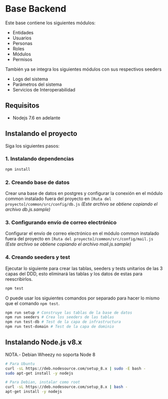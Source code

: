 # Base Backend

Este base contiene los siguientes módulos:

- Entidades
- Usuarios
- Personas
- Roles
- Módulos
- Permisos

También ya se integra los siguientes módulos con sus respectivos seeders

- Logs del sistema
- Parámetros del sistema
- Servicios de Interoperabilidad

## Requisitos
- Nodejs 7.6 en adelante

## Instalando el proyecto

Siga los siguientes pasos:

### 1. Instalando dependencias
``` bash
npm install
```
### 2. Creando base de datos
Crear una base de datos en postgres y configurar la conexión en el módulo common instalado fuera del proyecto en `[Ruta del proyecto]/common/src/config/db.js` *(Este archivo se obtiene copiando el archivo db.js.sample)*

### 3. Configurando envío de correo electrónico
Configurar el envío de correo electrónico en el módulo common instalado fuera del proyecto en `[Ruta del proyecto]/common/src/config/mail.js` *(Este archivo se obtiene copiando el archivo mail.js.sample)*

### 4. Creando seeders y test
Ejecutar lo siguiente para crear las tablas, seeders y tests unitarios de las 3 capas del DDD, esto eliminará las tablas y los datos de estas para reescribirlos.

``` bash
npm test

```

O puede usar los siguientes comandos por separado para hacer lo mismo que el comando `npm test`.

``` bash
npm run setup # Construye las tablas de la base de datos
npm run seeders # Crea los seeders de las tablas
npm run test-db # Test de la capa de infrastructura
npm run test-domain # Test de la capa de dominio
```

## Instalando Node.js v8.x

NOTA.- Debian Wheezy no soporta Node 8

``` bash
# Para Ubuntu
curl -sL https://deb.nodesource.com/setup_8.x | sudo -E bash -
sudo apt-get install -y nodejs

# Para Debian, instalar como root
curl -sL https://deb.nodesource.com/setup_8.x | bash -
apt-get install -y nodejs
```
